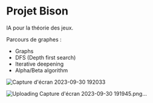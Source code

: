 # Projet Bison

IA pour la théorie des jeux.

Parcours de graphes :
- Graphs
- DFS (Depth first search)
- Iterative deepening
- Alpha/Beta algorithm


![Capture d'écran 2023-09-30 192033](https://github.com/Lorbru/Projet_Bison/assets/135026945/5d95ef9d-9b09-4322-a586-001042b456ec)

![Uploading Capture d'écran 2023-09-30 191945.png…]()
